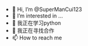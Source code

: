- 👋 Hi, I’m @SuperManCui123
- 👀 I’m interested in ...
- 🌱 我正在学习python
- 💞️ 我正在寻找合作
- 📫 How to reach me 
<!---
SuperManCui123/SuperManCui123 is a ✨ special ✨ repository because its `README.md` (this file) appears on your GitHub profile.
You can click the Preview link to take a look at your changes.
--->
